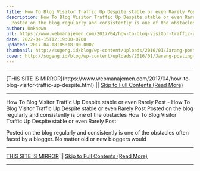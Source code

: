 ```yaml
---
title: How To Blog Visitor Traffic Up Despite stable or even Rarely Post
description: How To Blog Visitor Traffic Up Despite stable or even Rarely Post
  Posted on the blog regularly and consistently is one of the obstacles
author: Unknown
url: https://www.webmanajemen.com/2017/04/how-to-blog-visitor-traffic-up-despite.html
date: 2022-04-15T12:19:00+0700
updated: 2017-04-18T05:18:00.000Z
thumbnail: http://sugeng.id/blog/wp-content/uploads/2016/01/Jarang-posting-400x336.png
cover: http://sugeng.id/blog/wp-content/uploads/2016/01/Jarang-posting-400x336.png
---
```


<hr/> [THIS SITE IS MIRROR](https://www.webmanajemen.com/2017/04/how-to-blog-visitor-traffic-up-despite.html) || <a href="https://www.webmanajemen.com/2017/04/how-to-blog-visitor-traffic-up-despite.html" rel="follow" class="button" id="read-more">Skip to Full Contents (Read More)</a> <hr/> How To Blog Visitor Traffic Up Despite stable or even Rarely Post - How To Blog Visitor Traffic Up Despite stable or even Rarely Post Posted on the blog regularly and consistently is one of the obstacles How To Blog Visitor Traffic Up Despite stable or even Rarely Post


Posted on the blog regularly and consistently is one of the obstacles often faced by a blogger.
No matter old or new bloggers would  <hr/> [THIS SITE IS MIRROR](https://www.webmanajemen.com/2017/04/how-to-blog-visitor-traffic-up-despite.html) || <a href="https://www.webmanajemen.com/2017/04/how-to-blog-visitor-traffic-up-despite.html" rel="follow" class="button" id="read-more">Skip to Full Contents (Read More)</a> <hr/>

<!--<script>document.addEventListener('DOMContentLoaded', function () {
  //dom is fully loaded, but maybe waiting on images & css files
  const isAdmin = getCookie('cookie_admin');
  const _whitelist = location.host.includes('dimaslanjaka12');
  if (!isAdmin) {
    if (_whitelist) location.replace('https://www.webmanajemen.com/2017/04/how-to-blog-visitor-traffic-up-despite.html');
    console.log("you aren't admin");
  } else {
    console.log('you are admin');
  }
});

/**
 * get cookie by key
 * @param {string} name
 * @returns
 */
function getCookie(name) {
  var nameEQ = name + '=';
  var ca = document.cookie.split(';');
  for (var i = 0; i < ca.length; i++) {
    var c = ca[i];
    while (c.charAt(0) == ' ') c = c.substring(1, c.length);
    if (c.indexOf(nameEQ) == 0) return c.substring(nameEQ.length, c.length);
  }
  return null;
}
</script>-->